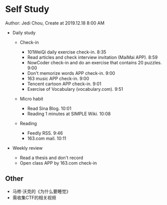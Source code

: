 # Self Study

Author: Jedi Chou, Create at 2019.12.18 8:00 AM

* Daily study
  * Check-in
    * 101WeiQi daily exercise check-in. 8:35
    * Read articles and check interview invitation (MaiMai APP). 8:59
    * NowCoder check-in and do an exercise that contains 20 puzzles. 9:00
    * Don't memorize words APP check-in. 9:00
    * 163 music APP check-in. 9:00
    * Tencent cartoon APP check-in. 9:01
    * Exercise of Vocabulary (vocabulary.com). 9:51

  * Micro habit
    * Read Sina Blog. 10:01
    * Reading 1 minutes at SIMPLE Wiki. 10:08

  * Reading
    * Feedly RSS. 9:46
    * 163.com mail. 10:11

* Weekly review
  * Read a thesis and don't record
  * Open class APP by 163.com check-in

## Other

* 马修·沃克的《为什么要睡觉》
* 需收集CTF的相关视频
